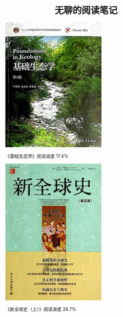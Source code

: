 <h1 align = "center">无聊的阅读笔记</h1>

[![基础生态学](./基础生态学/img/cover.jpg)](./基础生态学)

《基础生态学》阅读进度 17.4%

[![新全球史](./新全球史/img/cover.jpg)](./新全球史)

《新全球史（上）》阅读进度 26.7%